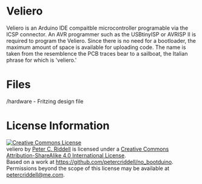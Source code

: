 Veliero
=======

Veliero is an Arduino IDE compaitble microcontroller programable via the ICSP connector. An AVR programmer such as the USBtinyISP or AVRISP II is required to program the Veliero. Since there is no need for a bootloader, the maximum amount of space is available for uploading code. The name is taken from the resemblence the PCB traces bear to a sailboat, the Italian phrase for which is 'veliero.'

Files
=====
/hardware - Fritzing design file

License Information
===================

<a rel="license" href="http://creativecommons.org/licenses/by-sa/4.0/"><img alt="Creative Commons License" style="border-width:0" src="http://i.creativecommons.org/l/by-sa/4.0/88x31.png" /></a><br /><span xmlns:dct="http://purl.org/dc/terms/" property="dct:title">veliero</span> by <a xmlns:cc="http://creativecommons.org/ns#" href="https://github.com/petercriddell/veliero" property="cc:attributionName" rel="cc:attributionURL">Peter C. Riddell</a> is licensed under a <a rel="license" href="http://creativecommons.org/licenses/by-sa/4.0/">Creative Commons Attribution-ShareAlike 4.0 International License</a>.<br />Based on a work at <a xmlns:dct="http://purl.org/dc/terms/" href="https://github.com/petercriddell/no_bootduino" rel="dct:source">https://github.com/petercriddell/no_bootduino</a>.<br />Permissions beyond the scope of this license may be available at <a xmlns:cc="http://creativecommons.org/ns#" href="petercriddell@me.com" rel="cc:morePermissions">petercriddell@me.com</a>.
